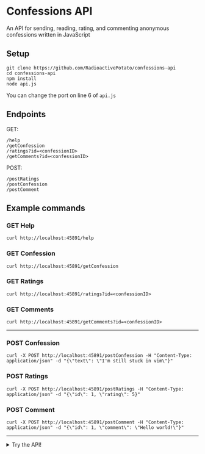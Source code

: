 # Confessions API

An API for sending, reading, rating, and commenting anonymous confessions written in JavaScript 

## Setup
```
git clone https://github.com/RadioactivePotato/confessions-api
cd confessions-api
npm install
node api.js
```

You can change the port on line 6 of `api.js`

## Endpoints

GET:
```
/help
/getConfession
/ratings?id=<confessionID>
/getComments?id=<confessionID>
```

POST:
```
/postRatings
/postConfession
/postComment
```

## Example commands

### GET Help
```
curl http://localhost:45891/help
```
### GET Confession
```
curl http://localhost:45891/getConfession
```
### GET Ratings
```
curl http://localhost:45891/ratings?id=<confessionID>
```
### GET Comments
```
curl http://localhost:45891/getComments?id=<confessionID>
```

<hr>

### POST Confession
```
curl -X POST http://localhost:45891/postConfession -H "Content-Type: application/json" -d "{\"text\": \"I'm still stuck in vim\"}"
```
### POST Ratings
```
curl -X POST http://localhost:45891/postRatings -H "Content-Type: application/json" -d "{\"id\": 1, \"rating\": 5}"
```
### POST Comment
```
curl -X POST http://localhost:45891/postComment -H "Content-Type: application/json" -d "{\"id\": 1, \"comment\": \"Hello world!\"}"
```

<hr>

<details>
  <summary>Try the API!</summary>

### GET Help
```
curl https://confessions.krunch.hackclub.app/help
```
### GET Confession
```
curl https://confessions.krunch.hackclub.app/getConfession
```
### GET Ratings
```
curl https://confessions.krunch.hackclub.app/ratings?id=<confessionID>
```
### GET Comments
```
curl https://confessions.krunch.hackclub.app/getComments?id=<confessionID>
```

<hr>

### POST Confession
```
curl -X POST https://confessions.krunch.hackclub.app/postConfession -H "Content-Type: application/json" -d "{\"text\": \"I'm still stuck in vim\"}"
```
### POST Ratings
```
curl -X POST https://confessions.krunch.hackclub.app/postRatings -H "Content-Type: application/json" -d "{\"id\": 1, \"rating\": 5}"
```
### POST Comment
```
curl -X POST https://confessions.krunch.hackclub.app/postComment -H "Content-Type: application/json" -d "{\"id\": 1, \"comment\": \"Hello world!\"}"
```

</details>